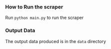 ### How to Run the scraper
Run `python main.py` to run the scraper

### Output Data

The output data produced is in the `data` directory
